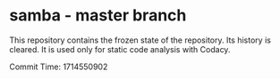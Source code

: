 # samba - master branch

This repository contains the frozen state of the repository.
Its history is cleared. It is used only for static code
analysis with Codacy.

Commit Time: 1714550902